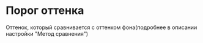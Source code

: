 # Порог оттенка
Оттенок, который сравнивается с оттенком фона(подробнее в описании настройки "Метод сравнения")